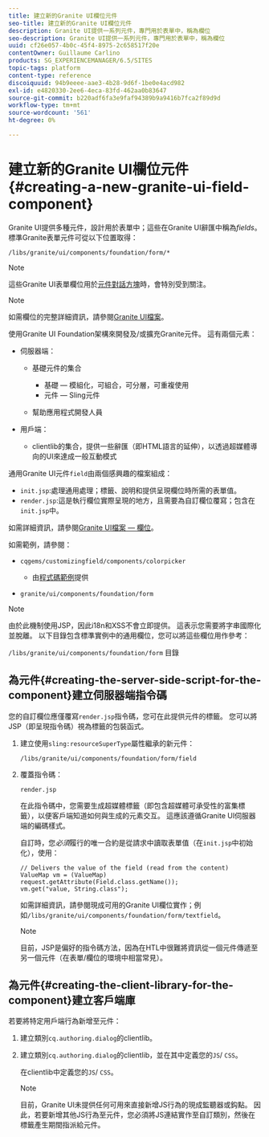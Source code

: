```yaml
---
title: 建立新的Granite UI欄位元件
seo-title: 建立新的Granite UI欄位元件
description: Granite UI提供一系列元件，專門用於表單中，稱為欄位
seo-description: Granite UI提供一系列元件，專門用於表單中，稱為欄位
uuid: cf26e057-4b0c-45f4-8975-2c658517f20e
contentOwner: Guillaume Carlino
products: SG_EXPERIENCEMANAGER/6.5/SITES
topic-tags: platform
content-type: reference
discoiquuid: 94b9eeee-aae3-4b28-9d6f-1be0e4acd982
exl-id: e4820330-2ee6-4eca-83fd-462aa0b83647
source-git-commit: b220adf6fa3e9faf94389b9a9416b7fca2f89d9d
workflow-type: tm+mt
source-wordcount: '561'
ht-degree: 0%

---
```


# 建立新的Granite UI欄位元件{#creating-a-new-granite-ui-field-component}

Granite UI提供多種元件，設計用於表單中；這些在Granite UI辭匯中稱為&#x200B;*fields*。 標準Granite表單元件可從以下位置取得：

`/libs/granite/ui/components/foundation/form/*`

>[!NOTE]
>
>這些Granite UI表單欄位用於[元件對話方塊](/help/sites-developing/developing-components.md)時，會特別受到關注。

>[!NOTE]
>
>如需欄位的完整詳細資訊，請參閱[Granite UI檔案](https://helpx.adobe.com/experience-manager/6-5/sites/developing/using/reference-materials/granite-ui/api/index.html)。

使用Granite UI Foundation架構來開發及/或擴充Granite元件。 這有兩個元素：

* 伺服器端：

   * 基礎元件的集合

      * 基礎 — 模組化，可組合，可分層，可重複使用
      * 元件 — Sling元件
   * 幫助應用程式開發人員


* 用戶端：

   * clientlib的集合，提供一些辭匯（即HTML語言的延伸），以透過超媒體導向的UI來達成一般互動模式

通用Granite UI元件`field`由兩個感興趣的檔案組成：

* `init.jsp`:處理通用處理；標籤、說明和提供呈現欄位時所需的表單值。
* `render.jsp`:這是執行欄位實際呈現的地方，且需要為自訂欄位覆寫；包含在 `init.jsp`中。

如需詳細資訊，請參閱[Granite UI檔案 — 欄位](https://helpx.adobe.com/experience-manager/6-5/sites/developing/using/reference-materials/granite-ui/api/jcr_root/libs/granite/ui/components/foundation/form/field/index.html)。

如需範例，請參閱：

* `cqgems/customizingfield/components/colorpicker`

   * 由[程式碼範例](/help/sites-developing/developing-components-samples.md#code-sample-how-to-customize-dialog-fields)提供

* `granite/ui/components/foundation/form`

>[!NOTE]
>
>由於此機制使用JSP，因此i18n和XSS不會立即提供。 這表示您需要將字串國際化並脫離。 以下目錄包含標準實例中的通用欄位，您可以將這些欄位用作參考：
>
>`/libs/granite/ui/components/foundation/form` 目錄

## 為元件{#creating-the-server-side-script-for-the-component}建立伺服器端指令碼

您的自訂欄位應僅覆寫`render.jsp`指令碼，您可在此提供元件的標籤。 您可以將JSP（即呈現指令碼）視為標籤的包裝函式。

1. 建立使用`sling:resourceSuperType`屬性繼承的新元件：

   `/libs/granite/ui/components/foundation/form/field`

1. 覆蓋指令碼：

   `render.jsp`

   在此指令碼中，您需要生成超媒體標籤（即包含超媒體可承受性的富集標籤），以便客戶端知道如何與生成的元素交互。 這應該遵循Granite UI伺服器端的編碼樣式。

   自訂時，您&#x200B;*必須*&#x200B;履行的唯一合約是從請求中讀取表單值（在`init.jsp`中初始化），使用：

   ```
   // Delivers the value of the field (read from the content)
   ValueMap vm = (ValueMap) request.getAttribute(Field.class.getName());
   vm.get("value, String.class");
   ```

   如需詳細資訊，請參閱現成可用的Granite UI欄位實作；例如`/libs/granite/ui/components/foundation/form/textfield`。

   >[!NOTE]
   >
   >目前，JSP是偏好的指令碼方法，因為在HTL中很難將資訊從一個元件傳遞至另一個元件（在表單/欄位的環境中相當常見）。

## 為元件{#creating-the-client-library-for-the-component}建立客戶端庫

若要將特定用戶端行為新增至元件：

1. 建立類別`cq.authoring.dialog`的clientlib。
1. 建立類別`cq.authoring.dialog`的clientlib，並在其中定義您的`JS`/ `CSS`。

   在clientlib中定義您的`JS`/ `CSS`。

   >[!NOTE]
   >
   >目前，Granite UI未提供任何可用來直接新增JS行為的現成監聽器或鈎點。 因此，若要新增其他JS行為至元件，您必須將JS連結實作至自訂類別，然後在標籤產生期間指派給元件。
